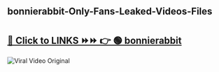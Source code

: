 
 ## bonnierabbit-Only-Fans-Leaked-Videos-Files

# <h2><a href="https://mediaupload.pro?bonnierabbit">🔗 Click to LINKS ⏩⏩ 👉 🟢 bonnierabbit </a></h2>

<a href="https://mediaupload.pro?bonnierabbit" rel="nofollow" data-target="animated-image.originalLink"><img src="https://i.ibb.co.com/xMMVF88/686577567.gif" alt="Viral Video Original" style="max-width: 100%; display: inline-block;" data-target="animated-image.originalImage"></a>